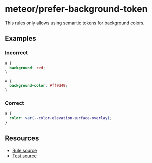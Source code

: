 # meteor/prefer-background-token

This rules only allows using semantic tokens for background colors.

## Examples

### Incorrect

```css
a {
  background: red;
}
```

```css
a {
  background-color: #ff9d49;
}
```

### Correct

```css
a {
  color: var(--color-elevation-surface-overlay);
}
```

## Resources

- [Rule source](https://github.com/allincart/meteor/blob/main/packages/stylelint-plugin-meteor/src/rules/prefer-background-token/index.ts)
- [Test source](https://github.com/allincart/meteor/blob/main/packages/stylelint-plugin-meteor/src/rules/prefer-background-token/prefer-background-token.test.ts)

